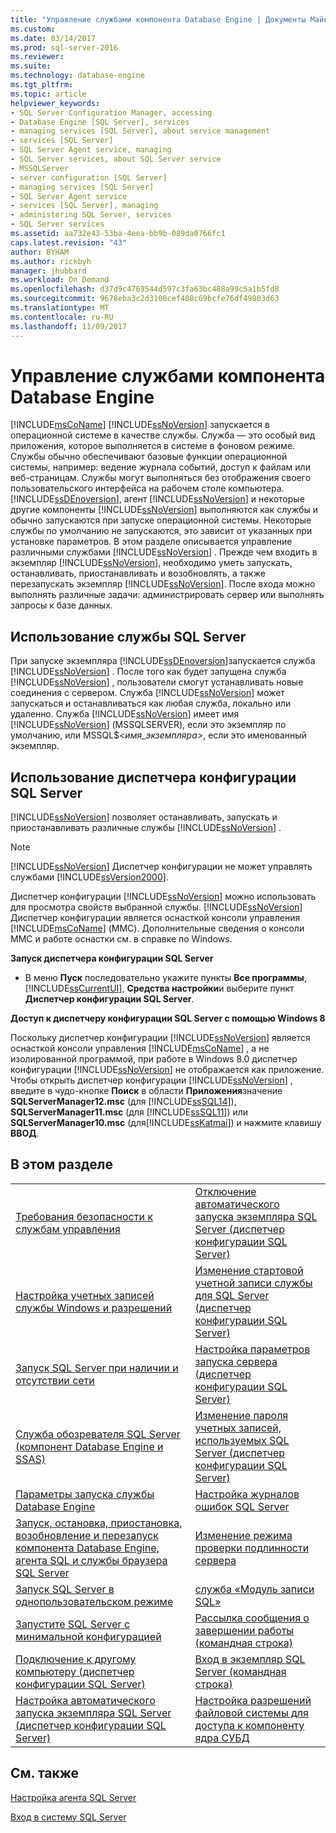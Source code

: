 ```yaml
---
title: "Управление службами компонента Database Engine | Документы Майкрософт"
ms.custom: 
ms.date: 03/14/2017
ms.prod: sql-server-2016
ms.reviewer: 
ms.suite: 
ms.technology: database-engine
ms.tgt_pltfrm: 
ms.topic: article
helpviewer_keywords:
- SQL Server Configuration Manager, accessing
- Database Engine [SQL Server], services
- managing services [SQL Server], about service management
- services [SQL Server]
- SQL Server Agent service, managing
- SQL Server services, about SQL Server service
- MSSQLServer
- server configuration [SQL Server]
- managing services [SQL Server]
- SQL Server Agent service
- services [SQL Server], managing
- administering SQL Server, services
- SQL Server services
ms.assetid: aa732e43-53ba-4eea-bb9b-089da0766fc1
caps.latest.revision: "43"
author: BYHAM
ms.author: rickbyh
manager: jhubbard
ms.workload: On Demand
ms.openlocfilehash: d37d9c4769544d597c3fa63bc488a99c5a1b5fd8
ms.sourcegitcommit: 9678eba3c2d3100cef408c69bcfe76df49803d63
ms.translationtype: MT
ms.contentlocale: ru-RU
ms.lasthandoff: 11/09/2017
---
```

# <a name="manage-the-database-engine-services"></a>Управление службами компонента Database Engine
  [!INCLUDE[msCoName](../../includes/msconame-md.md)] [!INCLUDE[ssNoVersion](../../includes/ssnoversion-md.md)] запускается в операционной системе в качестве службы. Служба — это особый вид приложения, которое выполняется в системе в фоновом режиме. Службы обычно обеспечивают базовые функции операционной системы, например: ведение журнала событий, доступ к файлам или веб-страницам. Службы могут выполняться без отображения своего пользовательского интерфейса на рабочем столе компьютера. [!INCLUDE[ssDEnoversion](../../includes/ssdenoversion-md.md)], агент [!INCLUDE[ssNoVersion](../../includes/ssnoversion-md.md)] и некоторые другие компоненты [!INCLUDE[ssNoVersion](../../includes/ssnoversion-md.md)] выполняются как службы и обычно запускаются при запуске операционной системы. Некоторые службы по умолчанию не запускаются, это зависит от указанных при установке параметров. В этом разделе описывается управление различными службами [!INCLUDE[ssNoVersion](../../includes/ssnoversion-md.md)] . Прежде чем входить в экземпляр [!INCLUDE[ssNoVersion](../../includes/ssnoversion-md.md)], необходимо уметь запускать, останавливать, приостанавливать и возобновлять, а также перезапускать экземпляр [!INCLUDE[ssNoVersion](../../includes/ssnoversion-md.md)]. После входа можно выполнять различные задачи: администрировать сервер или выполнять запросы к базе данных.  
  
## <a name="using-the-sql-server-service"></a>Использование службы SQL Server  
 При запуске экземпляра [!INCLUDE[ssDEnoversion](../../includes/ssdenoversion-md.md)]запускается служба [!INCLUDE[ssNoVersion](../../includes/ssnoversion-md.md)] . После того как будет запущена служба [!INCLUDE[ssNoVersion](../../includes/ssnoversion-md.md)] , пользователи смогут устанавливать новые соединения с сервером. Служба [!INCLUDE[ssNoVersion](../../includes/ssnoversion-md.md)] может запускаться и останавливаться как любая служба, локально или удаленно. Служба [!INCLUDE[ssNoVersion](../../includes/ssnoversion-md.md)] имеет имя [!INCLUDE[ssNoVersion](../../includes/ssnoversion-md.md)] (MSSQLSERVER), если это экземпляр по умолчанию, или MSSQL$*\<имя_экземпляра>*, если это именованный экземпляр.  
  
## <a name="using-sql-server-configuration-manager"></a>Использование диспетчера конфигурации SQL Server  
 [!INCLUDE[ssNoVersion](../../includes/ssnoversion-md.md)] позволяет останавливать, запускать и приостанавливать различные службы [!INCLUDE[ssNoVersion](../../includes/ssnoversion-md.md)] .  
  
> [!NOTE]  
>  [!INCLUDE[ssNoVersion](../../includes/ssnoversion-md.md)] Диспетчер конфигурации не может управлять службами [!INCLUDE[ssVersion2000](../../includes/ssversion2000-md.md)].  
  
 Диспетчер конфигурации [!INCLUDE[ssNoVersion](../../includes/ssnoversion-md.md)] можно использовать для просмотра свойств выбранной службы. [!INCLUDE[ssNoVersion](../../includes/ssnoversion-md.md)] Диспетчер конфигурации является оснасткой консоли управления [!INCLUDE[msCoName](../../includes/msconame-md.md)] (MMC). Дополнительные сведения о консоли MMC и работе оснастки см. в справке по Windows.  
  
 **Запуск диспетчера конфигурации SQL Server**  
  
-   В меню **Пуск** последовательно укажите пункты **Все программы**, [!INCLUDE[ssCurrentUI](../../includes/sscurrentui-md.md)], **Средства настройки**и выберите пункт **Диспетчер конфигурации SQL Server**.  
  
 **Доступ к диспетчеру конфигурации SQL Server с помощью Windows 8**  
  
 Поскольку диспетчер конфигурации [!INCLUDE[ssNoVersion](../../includes/ssnoversion-md.md)] является оснасткой консоли управления [!INCLUDE[msCoName](../../includes/msconame-md.md)] , а не изолированной программой, при работе в Windows 8.0 диспетчер конфигурации [!INCLUDE[ssNoVersion](../../includes/ssnoversion-md.md)] не отображается как приложение. Чтобы открыть диспетчер конфигурации [!INCLUDE[ssNoVersion](../../includes/ssnoversion-md.md)] , введите в чудо-кнопке **Поиск** в области **Приложения**значение **SQLServerManager12.msc** (для [!INCLUDE[ssSQL14](../../includes/sssql14-md.md)]), **SQLServerManager11.msc** (для [!INCLUDE[ssSQL11](../../includes/sssql11-md.md)]) или **SQLServerManager10.msc** (для[!INCLUDE[ssKatmai](../../includes/sskatmai-md.md)]) и нажмите клавишу **ВВОД**.  
  
## <a name="in-this-section"></a>В этом разделе  
  
|||  
|-|-|  
|[Требования безопасности к службам управления](../../database-engine/configure-windows/security-requirements-for-managing-services.md)|[Отключение автоматического запуска экземпляра SQL Server (диспетчер конфигурации SQL Server)](../../database-engine/configure-windows/scm-services-prevent-automatic-startup-of-an-instance.md)|  
|[Настройка учетных записей службы Windows и разрешений](../../database-engine/configure-windows/configure-windows-service-accounts-and-permissions.md)|[Изменение стартовой учетной записи службы для SQL Server (диспетчер конфигурации SQL Server)](../../database-engine/configure-windows/scm-services-change-the-service-startup-account.md)|  
|[Запуск SQL Server при наличии и отсутствии сети](../../database-engine/configure-windows/run-sql-server-with-or-without-a-network.md)|[Настройка параметров запуска сервера (диспетчер конфигурации SQL Server)](../../database-engine/configure-windows/scm-services-configure-server-startup-options.md)|  
|[Служба обозревателя SQL Server (компонент Database Engine и SSAS)](../../database-engine/configure-windows/sql-server-browser-service-database-engine-and-ssas.md)|[Изменение пароля учетных записей, используемых SQL Server (диспетчер конфигурации SQL Server)](../../database-engine/configure-windows/scm-services-change-the-password-of-the-accounts-used.md)|  
|[Параметры запуска службы Database Engine](../../database-engine/configure-windows/database-engine-service-startup-options.md)|[Настройка журналов ошибок SQL Server](../../database-engine/configure-windows/scm-services-configure-sql-server-error-logs.md)|  
|[Запуск, остановка, приостановка, возобновление и перезапуск компонента Database Engine, агента SQL и службы браузера SQL Server](../../database-engine/configure-windows/start-stop-pause-resume-restart-sql-server-services.md)|[Изменение режима проверки подлинности сервера](../../database-engine/configure-windows/change-server-authentication-mode.md)|  
|[Запуск SQL Server в однопользовательском режиме](../../database-engine/configure-windows/start-sql-server-in-single-user-mode.md)|[cлужба «Модуль записи SQL»](../../database-engine/configure-windows/sql-writer-service.md)|  
|[Запустите SQL Server с минимальной конфигурацией](../../database-engine/configure-windows/start-sql-server-with-minimal-configuration.md)|[Рассылка сообщения о завершении работы (командная строка)](../../database-engine/configure-windows/broadcast-a-shutdown-message-command-prompt.md)|  
|[Подключение к другому компьютеру (диспетчер конфигурации SQL Server)](../../database-engine/configure-windows/scm-services-connect-to-another-computer.md)|[Вход в экземпляр SQL Server (командная строка)](../../database-engine/configure-windows/log-in-to-an-instance-of-sql-server-command-prompt.md)|  
|[Настройка автоматического запуска экземпляра SQL Server (диспетчер конфигурации SQL Server)](../../database-engine/configure-windows/scm-services-set-an-instance-to-start-automatically.md)|[Настройка разрешений файловой системы для доступа к компоненту ядра СУБД](../../database-engine/configure-windows/configure-file-system-permissions-for-database-engine-access.md)|  
  
## <a name="related-content"></a>См. также  
 [Настройка агента SQL Server](http://msdn.microsoft.com/library/2e361a62-9e92-4fcd-80d7-d6960f127900)  
  
 [Вход в систему SQL Server](../../database-engine/configure-windows/logging-in-to-sql-server.md)  
  
  
